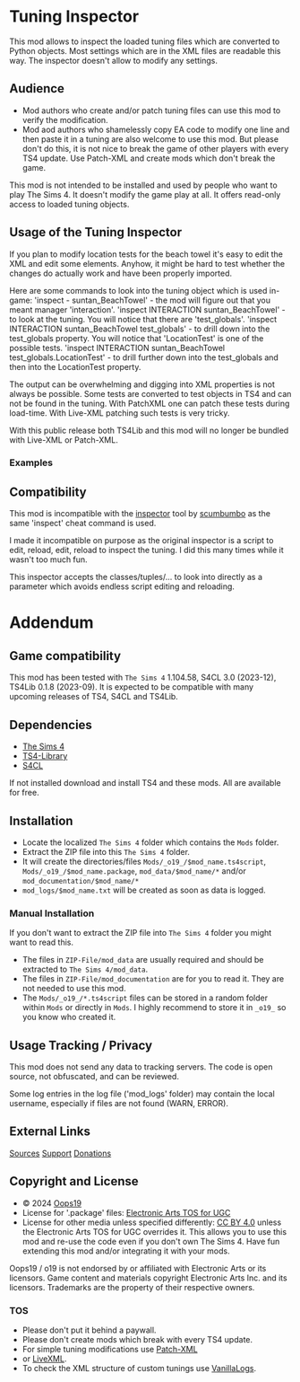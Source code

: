 # Tuning Inspector

This mod allows to inspect the loaded tuning files which are converted to Python objects. Most settings which are in the XML files are readable this way.
The inspector doesn't allow to modify any settings.

## Audience
* Mod authors who create and/or patch tuning files can use this mod to verify the modification.
* Mod aod authors who shamelessly copy EA code to modify one line and then paste it in a tuning are also welcome to use this mod. But please don't do this, it is not nice to break the game of other players with every TS4 update. Use Patch-XML and create mods which don't break the game.

This mod is not intended to be installed and used by people who want to play The Sims 4. It doesn't modify the game play at all. It offers read-only access to loaded tuning objects.

## Usage of the Tuning Inspector

If you plan to modify location tests for the beach towel it's easy to edit the XML and edit some elements.
Anyhow, it might be hard to test whether the changes do actually work and have been properly imported.

Here are some commands to look into the tuning object which is used in-game:
'inspect - suntan_BeachTowel' - the mod will figure out that you meant manager 'interaction'.
'inspect INTERACTION suntan_BeachTowel' - to look at the tuning. You will notice that there are 'test_globals'.
'inspect INTERACTION suntan_BeachTowel test_globals' - to drill down into the test_globals property. You will notice that 'LocationTest' is one of the possible tests.
'inspect INTERACTION suntan_BeachTowel test_globals.LocationTest' - to drill further down into the test_globals and then into the LocationTest property.

The output can be overwhelming and digging into XML properties is not always be possible. Some tests are converted to test objects in TS4 and can not be found in the tuning.
With PatchXML one can patch these tests during load-time. With Live-XML patching such tests is very tricky. 

With this public release both TS4Lib and this mod will no longer be bundled with Live-XML or Patch-XML.

### Examples


## Compatibility

This mod is incompatible with the [inspector](https://modthesims.info/showthread.php?t=575118) tool by [scumbumbo](https://modthesims.info/m/7401825) as the same 'inspect' cheat command is used.

I made it incompatible on purpose as the original inspector is a script to edit, reload, edit, reload to inspect the tuning. I did this many times while it wasn't too much fun.

This inspector accepts the classes/tuples/... to look into directly as a parameter which avoids endless script editing and reloading.



# Addendum

## Game compatibility
This mod has been tested with `The Sims 4` 1.104.58, S4CL 3.0 (2023-12), TS4Lib 0.1.8 (2023-09).
It is expected to be compatible with many upcoming releases of TS4, S4CL and TS4Lib.

## Dependencies
* [The Sims 4](https://www.ea.com/games/the-sims/the-sims-4)
* [TS4-Library](https://github.com/Oops19/TS4-Library/releases/latest)
* [S4CL](https://github.com/ColonolNutty/Sims4CommunityLibrary/releases/latest)

If not installed download and install TS4 and these mods.
All are available for free.

## Installation
* Locate the localized `The Sims 4` folder which contains the `Mods` folder.
* Extract the ZIP file into this `The Sims 4` folder.
* It will create the directories/files `Mods/_o19_/$mod_name.ts4script`, `Mods/_o19_/$mod_name.package`, `mod_data/$mod_name/*` and/or `mod_documentation/$mod_name/*`
* `mod_logs/$mod_name.txt` will be created as soon as data is logged.

### Manual Installation
If you don't want to extract the ZIP file into `The Sims 4` folder you might want to read this. 
* The files in `ZIP-File/mod_data` are usually required and should be extracted to `The Sims 4/mod_data`.
* The files in `ZIP-File/mod_documentation` are for you to read it. They are not needed to use this mod.
* The `Mods/_o19_/*.ts4script` files can be stored in a random folder within `Mods` or directly in `Mods`. I highly recommend to store it in `_o19_` so you know who created it.

## Usage Tracking / Privacy
This mod does not send any data to tracking servers. The code is open source, not obfuscated, and can be reviewed.

Some log entries in the log file ('mod_logs' folder) may contain the local username, especially if files are not found (WARN, ERROR).

## External Links
[Sources](https://v/Oops19/)
[Support](https://discord.gg/d8X9aQ3jbm)
[Donations](https://www.patreon.com/o19)

## Copyright and License
* © 2024 [Oops19](https://github.com/Oops19)
* License for '.package' files: [Electronic Arts TOS for UGC](https://tos.ea.com/legalapp/WEBTERMS/US/en/PC/)  
* License for other media unless specified differently: [CC BY 4.0](https://creativecommons.org/licenses/by/4.0/) unless the Electronic Arts TOS for UGC overrides it.
This allows you to use this mod and re-use the code even if you don't own The Sims 4.
Have fun extending this mod and/or integrating it with your mods.

Oops19 / o19 is not endorsed by or affiliated with Electronic Arts or its licensors.
Game content and materials copyright Electronic Arts Inc. and its licensors. 
Trademarks are the property of their respective owners.

### TOS
* Please don't put it behind a paywall.
* Please don't create mods which break with every TS4 update.
* For simple tuning modifications use [Patch-XML](https://github.com/Oops19/TS4-PatchXML) 
* or [LiveXML](https://github.com/Oops19/TS4-LiveXML).
* To check the XML structure of custom tunings use [VanillaLogs](https://github.com/Oops19/TS4-VanillaLogs).
